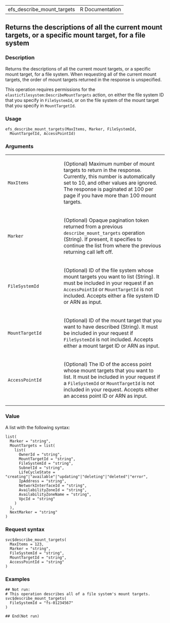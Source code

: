 <table style="width: 100%;">
<tbody>
<tr class="odd">
<td>efs_describe_mount_targets</td>
<td style="text-align: right;">R Documentation</td>
</tr>
</tbody>
</table>

## Returns the descriptions of all the current mount targets, or a specific mount target, for a file system

### Description

Returns the descriptions of all the current mount targets, or a specific
mount target, for a file system. When requesting all of the current
mount targets, the order of mount targets returned in the response is
unspecified.

This operation requires permissions for the
`elasticfilesystem:DescribeMountTargets` action, on either the file
system ID that you specify in `FileSystemId`, or on the file system of
the mount target that you specify in `MountTargetId`.

### Usage

    efs_describe_mount_targets(MaxItems, Marker, FileSystemId,
      MountTargetId, AccessPointId)

### Arguments

<table>
<colgroup>
<col style="width: 35%" />
<col style="width: 65%" />
</colgroup>
<tbody>
<tr class="odd">
<td><code
id="efs_describe_mount_targets_:_MaxItems">MaxItems</code></td>
<td><p>(Optional) Maximum number of mount targets to return in the
response. Currently, this number is automatically set to 10, and other
values are ignored. The response is paginated at 100 per page if you
have more than 100 mount targets.</p></td>
</tr>
<tr class="even">
<td><code id="efs_describe_mount_targets_:_Marker">Marker</code></td>
<td><p>(Optional) Opaque pagination token returned from a previous
<code>describe_mount_targets</code> operation (String). If present, it
specifies to continue the list from where the previous returning call
left off.</p></td>
</tr>
<tr class="odd">
<td><code
id="efs_describe_mount_targets_:_FileSystemId">FileSystemId</code></td>
<td><p>(Optional) ID of the file system whose mount targets you want to
list (String). It must be included in your request if an
<code>AccessPointId</code> or <code>MountTargetId</code> is not
included. Accepts either a file system ID or ARN as input.</p></td>
</tr>
<tr class="even">
<td><code
id="efs_describe_mount_targets_:_MountTargetId">MountTargetId</code></td>
<td><p>(Optional) ID of the mount target that you want to have described
(String). It must be included in your request if
<code>FileSystemId</code> is not included. Accepts either a mount target
ID or ARN as input.</p></td>
</tr>
<tr class="odd">
<td><code
id="efs_describe_mount_targets_:_AccessPointId">AccessPointId</code></td>
<td><p>(Optional) The ID of the access point whose mount targets that
you want to list. It must be included in your request if a
<code>FileSystemId</code> or <code>MountTargetId</code> is not included
in your request. Accepts either an access point ID or ARN as
input.</p></td>
</tr>
</tbody>
</table>

### Value

A list with the following syntax:

    list(
      Marker = "string",
      MountTargets = list(
        list(
          OwnerId = "string",
          MountTargetId = "string",
          FileSystemId = "string",
          SubnetId = "string",
          LifeCycleState = "creating"|"available"|"updating"|"deleting"|"deleted"|"error",
          IpAddress = "string",
          NetworkInterfaceId = "string",
          AvailabilityZoneId = "string",
          AvailabilityZoneName = "string",
          VpcId = "string"
        )
      ),
      NextMarker = "string"
    )

### Request syntax

    svc$describe_mount_targets(
      MaxItems = 123,
      Marker = "string",
      FileSystemId = "string",
      MountTargetId = "string",
      AccessPointId = "string"
    )

### Examples

    ## Not run: 
    # This operation describes all of a file system's mount targets.
    svc$describe_mount_targets(
      FileSystemId = "fs-01234567"
    )

    ## End(Not run)

